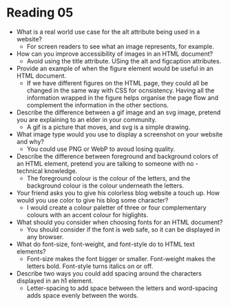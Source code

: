 # Reading 05

- What is a real world use case for the alt attribute being used in a website?
  - For screen readers to see what an image represents, for example.
- How can you improve accessibility of images in an HTML document?
  - Avoid using the title attribute. USing the alt and figcaption attributes.
- Provide an example of when the figure element would be useful in an HTML document.
  - If we have different figures on the HTML page, they could all be changed in the same way with CSS for ocnsistency. Having all the information wrapped in the figure helps organise the page flow and complement the information in the other sections.
- Describe the difference between a gif image and an svg image, pretend you are explaining to an elder in your community.
  - A gif is a picture that moves, and svg is a simple drawing.
- What image type would you use to display a screenshot on your website and why?
  - You could use PNG or WebP to avoud losing quality.
- Describe the difference between foreground and background colors of an HTML element, pretend you are talking to someone with no - technical knowledge.
  - The foreground colour is the colour of the letters, and the background colour is the colour underneath the letters.
- Your friend asks you to give his colorless blog website a touch up. How would you use color to give his blog some character?
  - I would create a colour paletter of three or four complementary colours with an accent colour for higlights.
- What should you consider when choosing fonts for an HTML document?
  - You should consider if the font is web safe, so it can be displayed in any browser.
- What do font-size, font-weight, and font-style do to HTML text elements?
  - Font-size makes the font bigger or smaller. Font-weight makes the letters bold. Font-style turns italics on or off.
- Describe two ways you could add spacing around the characters displayed in an h1 element.
  - Letter-spacing to add space between the letters and word-spacing adds space evenly between the words.
